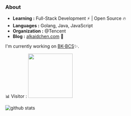 ### About

-  **Learning :** Full-Stack Development :zap: | Open Source :fire:	
-  **Languages :** Golang, Java, JavaScript
-  **Organization :** @Tencent
-  **Blog :** [alkaidchen.com](http://alkaidchen.com) :link:

I'm currently working on [BK-BCS](https://github.com/Tencent/bk-bcs):sparkles:.

:bar_chart: Visitor : <img src="https://profile-counter.glitch.me/AlkaidChan/count.svg" width="140"/>

![github stats](https://github-readme-stats.vercel.app/api?username=AlkaidChan&show_icons=true&title_color=fff&icon_color=79ff97&text_color=9f9f9f&bg_color=151515)
